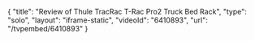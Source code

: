 {
    "title": "Review of Thule TracRac T-Rac Pro2 Truck Bed Rack",
    "type": "solo",
    "layout": "iframe-static",
    "videoId": "6410893",
    "url": "\/tvpembed\/6410893"
}